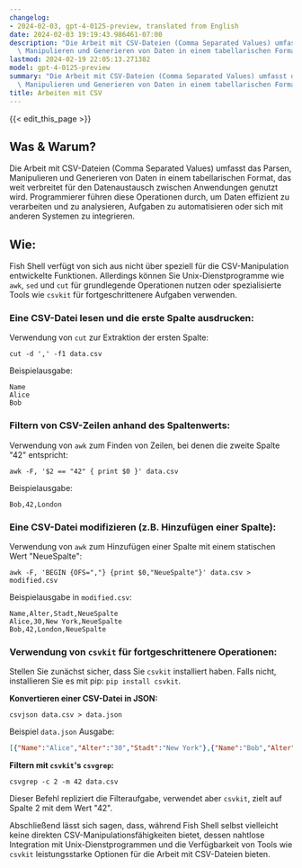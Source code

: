 ```yaml
---
changelog:
- 2024-02-03, gpt-4-0125-preview, translated from English
date: 2024-02-03 19:19:43.986461-07:00
description: "Die Arbeit mit CSV-Dateien (Comma Separated Values) umfasst das Parsen,\
  \ Manipulieren und Generieren von Daten in einem tabellarischen Format, das weit\u2026"
lastmod: 2024-02-19 22:05:13.271382
model: gpt-4-0125-preview
summary: "Die Arbeit mit CSV-Dateien (Comma Separated Values) umfasst das Parsen,\
  \ Manipulieren und Generieren von Daten in einem tabellarischen Format, das weit\u2026"
title: Arbeiten mit CSV
---
```


{{< edit_this_page >}}

## Was & Warum?

Die Arbeit mit CSV-Dateien (Comma Separated Values) umfasst das Parsen, Manipulieren und Generieren von Daten in einem tabellarischen Format, das weit verbreitet für den Datenaustausch zwischen Anwendungen genutzt wird. Programmierer führen diese Operationen durch, um Daten effizient zu verarbeiten und zu analysieren, Aufgaben zu automatisieren oder sich mit anderen Systemen zu integrieren.

## Wie:

Fish Shell verfügt von sich aus nicht über speziell für die CSV-Manipulation entwickelte Funktionen. Allerdings können Sie Unix-Dienstprogramme wie `awk`, `sed` und `cut` für grundlegende Operationen nutzen oder spezialisierte Tools wie `csvkit` für fortgeschrittenere Aufgaben verwenden.

### Eine CSV-Datei lesen und die erste Spalte ausdrucken:
Verwendung von `cut` zur Extraktion der ersten Spalte:
```fish
cut -d ',' -f1 data.csv
```
Beispielausgabe:
```
Name
Alice
Bob
```

### Filtern von CSV-Zeilen anhand des Spaltenwerts:
Verwendung von `awk` zum Finden von Zeilen, bei denen die zweite Spalte "42" entspricht:
```fish
awk -F, '$2 == "42" { print $0 }' data.csv
```
Beispielausgabe:
```
Bob,42,London
```

### Eine CSV-Datei modifizieren (z.B. Hinzufügen einer Spalte):
Verwendung von `awk` zum Hinzufügen einer Spalte mit einem statischen Wert "NeueSpalte":
```fish
awk -F, 'BEGIN {OFS=","} {print $0,"NeueSpalte"}' data.csv > modified.csv
```
Beispielausgabe in `modified.csv`:
```
Name,Alter,Stadt,NeueSpalte
Alice,30,New York,NeueSpalte
Bob,42,London,NeueSpalte
```

### Verwendung von `csvkit` für fortgeschrittenere Operationen:
Stellen Sie zunächst sicher, dass Sie `csvkit` installiert haben. Falls nicht, installieren Sie es mit pip: `pip install csvkit`.

**Konvertieren einer CSV-Datei in JSON:**
```fish
csvjson data.csv > data.json
```
Beispiel `data.json` Ausgabe:
```json
[{"Name":"Alice","Alter":"30","Stadt":"New York"},{"Name":"Bob","Alter":"42","Stadt":"London"}]
```

**Filtern mit `csvkit`'s `csvgrep`:**
```fish
csvgrep -c 2 -m 42 data.csv
```
Dieser Befehl repliziert die Filteraufgabe, verwendet aber `csvkit`, zielt auf Spalte 2 mit dem Wert "42".

Abschließend lässt sich sagen, dass, während Fish Shell selbst vielleicht keine direkten CSV-Manipulationsfähigkeiten bietet, dessen nahtlose Integration mit Unix-Dienstprogrammen und die Verfügbarkeit von Tools wie `csvkit` leistungsstarke Optionen für die Arbeit mit CSV-Dateien bieten.
